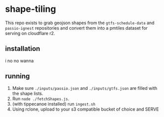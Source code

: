 # shape-tiling

This repo exists to grab geojson shapes from the `gtfs-schedule-data` and `passio-ignest` repositories and convert them into a pmtiles dataset for serving on cloudflare r2.

## installation
i no no wanna

## running
1. Make sure `./inputs/passio.json` and `./inputs/gtfs.json` are filled with the shape lists.
2. Run `node ./fetchShapes.js`.
3. (with tippecanoe installed) run `ingest.sh`
4. Using rclone, upload to your s3 compatible bucket of choice and SERVE